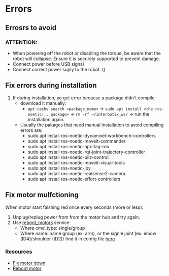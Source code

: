 # Errors

## Errosrs to avoid

### ATTENTION:
- When powering off the robot or disabling the torque, be aware that the robot will collapse. Ensure it is securely supported to prevent damage.
- Connect power before USB signal
- Connect correct power suply to the robot. ()

## Fix errors during installation

1. If during installation, yo get error because a package didn't compile:
    - download it manually:
        - `apt-cache search <package_name>` → `sudo apt install <the ros-noetic-.. package>` → `rm -rf ~/interbotix_ws/` → run the installation again.
    - Usually the pakages that need manual installation to avoid compiling errors are:
        - sudo apt install ros-noetic-dynamixel-workbench-controllers
        - sudo apt install ros-noetic-moveit-commander
        - sudo apt install ros-noetic-apriltag-ros
        - sudo apt install ros-noetic-rqt-joint-trajectory-controller
        - sudo apt install ros-noetic-pilz-control
        - sudo apt install ros-noetic-moveit-visual-tools
        - sudo apt install ros-noetic-joy
        - sudo apt install ros-noetic-realsense2-camera
        - sudo apt install ros-noetic-effort-controllers

## Fix motor mulfctioning

When motor start falshing red once every seconds (more or less):
1. Unplug/replug power from from the motor hub and try again.
2. Use [reboot_motors](https://docs.trossenrobotics.com/interbotix_xsarms_docs/ros_interface/ros1/overview/xs_msgs.html#reboot) service
    - Where cmd_type: single/group
    - Where name: name group (ex: arm), or the signle joint (ex: elbow (ID4)/shoulder (ID2)) find it in config file [here](https://github.com/Interbotix/interbotix_ros_manipulators/blob/main/interbotix_ros_xsarms/interbotix_xsarm_control/config/wx250s.yaml)

### Resources
- [Fix motor down](https://docs.trossenrobotics.com/interbotix_xsarms_docs/troubleshooting.html)
- [Reboot motor](https://docs.trossenrobotics.com/interbotix_xsarms_docs/ros_interface/ros1/overview/xs_msgs.html#reboot)
